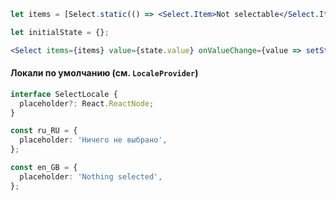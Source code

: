 ```jsx harmony
let items = [Select.static(() => <Select.Item>Not selectable</Select.Item>), 'One', 'Two', 'Three', Select.SEP, 'Four'];

let initialState = {};

<Select items={items} value={state.value} onValueChange={value => setState({ value })} />;
```

#### Локали по умолчанию (см. `LocaleProvider`)

```typescript
interface SelectLocale {
  placeholder?: React.ReactNode;
}

const ru_RU = {
  placeholder: 'Ничего не выбрано',
};

const en_GB = {
  placeholder: 'Nothing selected',
};
```
